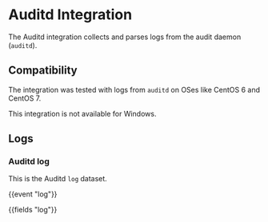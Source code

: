# Auditd Integration

The Auditd integration collects and parses logs from the audit daemon (`auditd`).

## Compatibility

The integration was tested with logs from `auditd` on OSes like CentOS 6 and CentOS 7.

This integration is not available for Windows.

## Logs

### Auditd log

This is the Auditd `log` dataset.

{{event "log"}}

{{fields "log"}}
